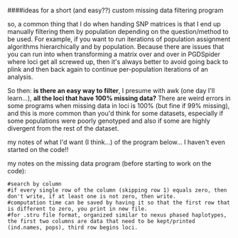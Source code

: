 ####ideas for a short (and easy??) custom missing data filtering program

so, a common thing that I do when handing SNP matrices is that I end up manually filtering them by population depending on the question/method to be used. For example, if you want to run iterations of population assignment algorithms hierarchically and by population. Because there are issues that you can run into when transforming a matrix over and over in PGDSpider where loci get all screwed up, then it's always better to avoid going back to plink and then back again to continue per-population iterations of an analysis. 

So then: **is there an easy way to filter**, I presume with awk (one day I'll learn...), **all the loci that have 100% missing data?** There are weird errors in some programs when missing data in loci is 100% (but fine if 99% missing), and this is more common than you'd think for some datasets, especially if some populations were poorly genotyped and also if some are highly divergent from the rest of the dataset. 

my notes of what I'd want (I think...) of the program  below... I haven't even started on the code!! 





my notes on the missing data program (before starting to work on the code):
	
	#search by column
	#if every single row of the column (skipping row 1) equals zero, then don't write, if at least one is not zero, then write. 
	#computation time can be saved by having it so that the first row that is different to zero, you print in new file.
	#for .stru file format, organized similar to nexus phased haplotypes, the first two columns are data that need to be kept/printed (ind.names, pops), third row begins loci.






 